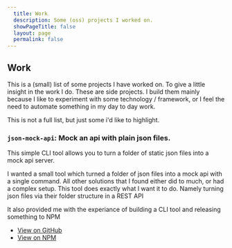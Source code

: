 ```yaml
---
  title: Work
  description: Some (oss) projects I worked on.
  showPageTitle: false
  layout: page
  permalink: false
---
```


## Work

This is a (small) list of some projects I have worked on. To give a little 
insight in the work I do. These are side projects. I build them mainly because
I like to experiment with some technology / framework, or I feel the need to 
automate something in my day to day work.

This is not a full list, but just some i'd like to highlight.

### `json-mock-api`: Mock an api with plain json files.
This simple CLI tool allows you to turn a folder of static json files into a
mock api server.

I wanted a small tool which turned a folder of json files into a mock api
with a single command. All other solutions that I found either did to much, or
had a complex setup. This tool does exactly what I want it to do. Namely turning
json files via their folder structure in a REST API

It also provided me with the experiance of building a CLI tool and releasing 
something to NPM

- [View on GitHub](https://github.com/petergoes/json-mock-api)
- [View on NPM](https://www.npmjs.com/package/json-mock-api)

<!-- ### `link-dump`: My personal start page -->
<!-- Some info about link-dump -->

<!-- ### `petergoes.nl` -->
<!-- Some info about petergoes.nl -->

